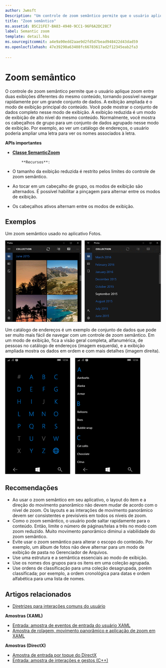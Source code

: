 ```yaml
---
author: Jwmsft
Description: "Um controle de zoom semântico permite que o usuário aplique zoom entre duas diferentes exibições do mesmo conjunto de dados."
title: "Zoom semântico"
ms.assetid: B5C21FE7-BA83-4940-9CC1-96F6A2DC28C7
label: Semantic zoom
template: detail.hbs
ms.sourcegitcommit: a4e9a90edd2aae9d2fd5d7bead948422d43dad59
ms.openlocfilehash: 47e39290a63408fc66783617ad2f12345eab2fa3

---
```


# Zoom semântico



O controle de zoom semântico permite que o usuário aplique zoom entre duas exibições diferentes do mesmo conteúdo, tornando possível navegar rapidamente por um grande conjunto de dados. A exibição ampliada é o modo de exibição principal do conteúdo. Você pode mostrar o conjunto de dados completo nesse modo de exibição. A exibição reduzida é um modo de exibição de alto nível do mesmo conteúdo. Normalmente, você mostra os cabeçalhos de grupo para um conjunto de dados agrupado nesse modo de exibição. Por exemplo, ao ver um catálogo de endereços, o usuário poderia ampliar uma letra para ver os nomes associados à letra. 

**APIs importantes**

-   [**Classe SemanticZoom**](https://msdn.microsoft.com/library/windows/apps/hh702601)


            **Recursos**:

-   O tamanho da exibição reduzida é restrito pelos limites do controle de zoom semântico.
-   Ao tocar em um cabeçalho de grupo, os modos de exibição são alternados. É possível habilitar a pinçagem para alternar entre os modos de exibição.
-   Os cabeçalhos ativos alternam entre os modos de exibição.

## Exemplos

Um zoom semântico usado no aplicativo Fotos.

![Um zoom semântico usado no aplicativo Fotos](images/control-examples/semantic-zoom-photos.png)

Um catálogo de endereços é um exemplo de conjunto de dados que pode ser muito mais fácil de navegar com um controle de zoom semântico. Em um modo de exibição, fica a visão geral completa, alfanumérica, de pessoas no catálogo de endereços (imagem esquerda), e a exibição ampliada mostra os dados em ordem e com mais detalhes (imagem direita).

![exemplo de zoom semântico usado em uma lista de contatos](images/semanticzoom-win10.png)

## Recomendações

-   Ao usar o zoom semântico em seu aplicativo, o layout do item e a direção do movimento panorâmico não devem mudar de acordo com o nível de zoom. Os layouts e as interações de movimento panorâmico devem ser consistentes e previsíveis em todos os níveis de zoom.
-   Como o zoom semântico, o usuário pode saltar rapidamente para o conteúdo. Então, limite o número de páginas/telas a três no modo com zoom reduzido. Muito movimento panorâmico diminui a viabilidade do zoom semântico.
-   Evite usar o zoom semântico para alterar o escopo do conteúdo. Por exemplo, um álbum de fotos não deve alternar para um modo de exibição de pasta no Gerenciador de Arquivos.
-   Use uma estrutura e a semântica essenciais ao modo de exibição.
-   Use os nomes dos grupos para os itens em uma coleção agrupada.
-   Use ordens de classificação para uma coleção desagrupada, porém classificada; por exemplo, a ordem cronológica para datas e ordem alfabética para uma lista de nomes.



## Artigos relacionados

* [Diretrizes para interações comuns do usuário](https://dev.windows.com/design/inputs-devices)


**Amostras (XAML)**
* [Entrada: amostra de eventos de entrada do usuário XAML](http://go.microsoft.com/fwlink/p/?linkid=226855)
* [Amostra de rolagem, movimento panorâmico e aplicação de zoom em XAML](http://go.microsoft.com/fwlink/p/?linkid=251717)

**Amostras (DirectX)**
* [Amostra de entrada por toque do DirectX](http://go.microsoft.com/fwlink/p/?LinkID=231627)
* [Entrada: amostra de interações e gestos (C++)](http://go.microsoft.com/fwlink/p/?linkid=231605)
 

 







<!--HONumber=Jun16_HO4-->



